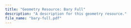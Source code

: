 ```yaml
---
title: "Geometry Resource: Bary Full"
description: "A description for this geometry resource."
file_name: "bary-full.pdf"
---
```

